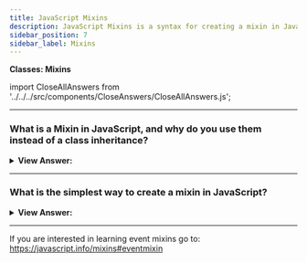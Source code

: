```yaml
---
title: JavaScript Mixins
description: JavaScript Mixins is a syntax for creating a mixin in JavaScript. A mixin is a class that is designed to be used as a mixin.
sidebar_position: 7
sidebar_label: Mixins
---
```


**Classes: Mixins**

import CloseAllAnswers from '../../../src/components/CloseAnswers/CloseAllAnswers.js';

<CloseAllAnswers />

---

### What is a Mixin in JavaScript, and why do you use them instead of a class inheritance?

<details>
  <summary><strong>View Answer:</strong></summary>
  <div>
  <div><strong>Interview Response:</strong> A mixin is a class containing methods that other classes can use without a need to inherit from it. In other words, a mixin provides methods for implementing a specific behavior, but we don't use it on its own; instead, we use it to add the behavior to other classes.</div><br />
  <div><strong>Technical Response:</strong> We can only inherit from a single object in JavaScript. An item can only have one [[Prototype]]. A class may only extend to one additional class. This behavior is a constraint in 'class' inheritance that may necessitate the employment of a mixin. A mixin is a class with methods that other classes can utilize without inheriting from it. In other words, a mixin provides methods for implementing a specific behavior, but we do not use it by itself. We use it to add the behavior to other classes.
  </div><br />
  <div><strong className="codeExample">Code Example:</strong><br /><br />

  <div></div>

```js
// mixin
let sayHiMixin = {
  sayHi() {
    alert(`Hello ${this.name}`);
  },
  sayBye() {
    alert(`Bye ${this.name}`);
  },
};

// usage:
class User {
  constructor(name) {
    this.name = name;
  }
}

// copy the methods
Object.assign(User.prototype, sayHiMixin);

// now User can say hi
new User('Dude').sayHi(); // Hello Dude!
```

:::note
In JavaScript, we can only inherit from a single object. There can be only one `[[Prototype]]` for an object. And a class may extend to only one other class. That is a limiting factor in “class” inheritance that may require the use of a mixin.
:::

  </div>
  </div>
</details>

---

### What is the simplest way to create a mixin in JavaScript?

<details>
  <summary><strong>View Answer:</strong></summary>
  <div>
  <div><strong>Interview Response:</strong> The most straightforward way to implement a mixin in JavaScript is to make an object with helpful methods so that we can easily merge them into a prototype of any class. There is no inheritance, but there is method copying.
</div><br />
  <div><strong className="codeExample">Code Example:</strong><br /><br />

  <div></div>

```js
let sayMixin = {
  say(phrase) {
    console.log(phrase);
  },
};

let sayHiMixin = {
  sayHi() {
    // call parent method
    sayMixin.say(`Hello, ${this.name}!`); // (*)
  },
  sayBye() {
    sayMixin.say(`Bye, ${this.name}!`); // (*)
  },
};

class User {
  constructor(name) {
    this.name = name;
  }
}

// copy the methods
Object.assign(User.prototype, sayHiMixin);

// now User can say hi
new User('Dude').sayHi(); // Hello, Dude!
new User('Jane').sayBye(); // Bye, Jane!
```

  </div>
  </div>
</details>

---

If you are interested in learning event mixins go to: <https://javascript.info/mixins#eventmixin>
